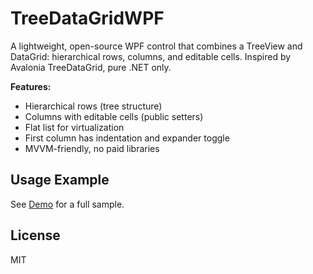 # TreeDataGridWPF

A lightweight, open-source WPF control that combines a TreeView and DataGrid: hierarchical rows, columns, and editable cells. Inspired by Avalonia TreeDataGrid, pure .NET only.

**Features:**
- Hierarchical rows (tree structure)
- Columns with editable cells (public setters)
- Flat list for virtualization
- First column has indentation and expander toggle
- MVVM-friendly, no paid libraries

## Usage Example

See [Demo](./Demo/MainWindow.xaml.cs) for a full sample.

## License
MIT

